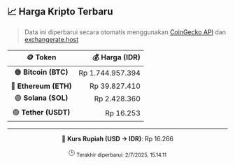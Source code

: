 

<!-- HARGA_KRIPTO -->
## 📈 Harga Kripto Terbaru

> Data ini diperbarui secara otomatis menggunakan [CoinGecko API](https://www.coingecko.com/) dan [exchangerate.host](https://exchangerate.host/)

<div align="center">

| 🪙 Token | 💰 Harga (IDR) |
|:------:|---------------:|
| 🟠 **Bitcoin (BTC)**   | Rp 1.744.957.394 |
| 🔵 **Ethereum (ETH)**  | Rp 39.827.410 |
| 🟣 **Solana (SOL)**    | Rp 2.428.360 |
| 🟢 **Tether (USDT)**   | Rp 16.253 |

---

💱 **Kurs Rupiah (USD → IDR)**: Rp 16.266

🕒 <sub>Terakhir diperbarui: 2/7/2025, 15.14.11</sub>

</div>
<!-- /HARGA_KRIPTO -->